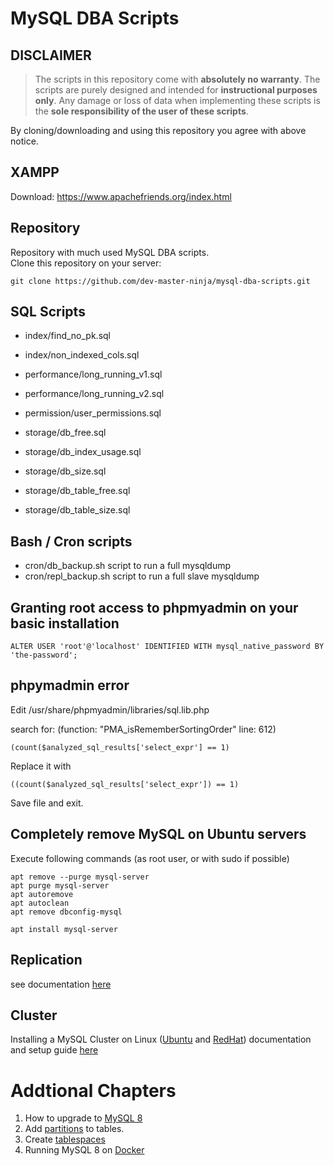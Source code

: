 # MySQL DBA Scripts

## DISCLAIMER
> The scripts in this repository come with **absolutely no warranty**. The scripts are purely designed and intended for **instructional purposes only**. 
> Any damage or loss of data when implementing these scripts is the **sole responsibility of the user of these scripts**.      

By cloning/downloading and using this repository you agree with above notice.


## XAMPP 
Download: https://www.apachefriends.org/index.html

## Repository
Repository with much used MySQL DBA scripts.   
Clone this repository on your server: 
```
git clone https://github.com/dev-master-ninja/mysql-dba-scripts.git
```
## SQL Scripts
- index/find_no_pk.sql
- index/non_indexed_cols.sql

- performance/long_running_v1.sql
- performance/long_running_v2.sql

- permission/user_permissions.sql

- storage/db_free.sql
- storage/db_index_usage.sql
- storage/db_size.sql
- storage/db_table_free.sql
- storage/db_table_size.sql

## Bash / Cron scripts
- cron/db_backup.sh script to run a full mysqldump
- cron/repl_backup.sh script to run a full slave mysqldump


## Granting root access to phpmyadmin on your basic installation
```
ALTER USER 'root'@'localhost' IDENTIFIED WITH mysql_native_password BY 'the-password';
```

## phpymadmin error
Edit /usr/share/phpmyadmin/libraries/sql.lib.php

search for: (function: "PMA_isRememberSortingOrder" line: 612)
```
(count($analyzed_sql_results['select_expr'] == 1)  
```
Replace it with   
```
((count($analyzed_sql_results['select_expr']) == 1)  
```
Save file and exit. 


## Completely remove MySQL on Ubuntu servers
Execute following commands (as root user, or with sudo if possible)
````
apt remove --purge mysql-server
apt purge mysql-server
apt autoremove
apt autoclean
apt remove dbconfig-mysql

apt install mysql-server
````

## Replication
see documentation [here](./replication/mysqld-modifications.md)

## Cluster
Installing a MySQL Cluster on Linux ([Ubuntu](./cluster/README-ubuntu.md) and [RedHat](./cluster/README-redhat.md)) documentation and setup guide [here](./cluster/README.md)
  
<!-- UPDATE: Added detailed installation instructions for [Galera Clustmanager](./cluster/README-galera.md). -->

# Addtional Chapters
1. How to upgrade to [MySQL 8](./mysql-8/README.md)
2. Add [partitions](./partitioning/README.md) to tables.
3. Create [tablespaces](./tablespaces/README.md)
4. Running MySQL 8 on [Docker](./docker/README.md)